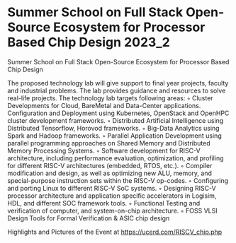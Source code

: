 # Summer School on Full Stack Open-Source Ecosystem for Processor Based Chip Design 2023_2
Summer School on Full Stack Open-Source Ecosystem for Processor Based Chip Design

The proposed technology lab will give support to final year projects, faculty and industrial problems. The lab provides guidance and resources to solve real-life projects. The technology lab targets following areas:
        ◦ Cluster Developments for Cloud, BareMetal and Data-Center applications. Configuration and Deployment using Kubernetes, OpenStack and OpenHPC cluster development frameworks.
        ◦ Distributed Artificial Intelligence using Distributed Tensorflow, Horovod frameworks.
        ◦ Big-Data Analytics using Spark and Hadoop frameworks.
        ◦ Parallel Application Development using parallel programming approaches on Shared Memory and Distributed Memory Processing Systems.
        ◦ Software development for RISC-V architecture, including performance evaluation, optimization, and profiling for different RISC-V architectures (embedded, RTOS, etc.).
        ◦ Compiler modification and design, as well as optimizing new ALU, memory, and special-purpose instruction sets within the RISC-V op-codes.
        ◦ Configuring and porting Linux to different RISC-V SoC systems.
        ◦ Designing RISC-V processor  architecture and application specific accelerators in Logisim, HDL, and different SOC framework tools.
        ◦ Functional Testing and verification of computer, and system-on-chip architecture.
        ◦ FOSS VLSI Design Tools for Formal Verification & ASIC chip design

Highlights and Pictures of the Event at
https://ucerd.com/RISCV_chip.php
